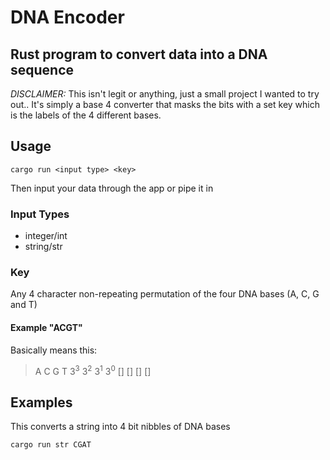 # DNA Encoder
## Rust program to convert data into a DNA sequence

*DISCLAIMER:* This isn't legit or anything, just a small project I wanted to try out..
It's simply a base 4 converter that masks the bits with a set key which is the labels of the 4 different bases.

## Usage
```
cargo run <input type> <key>
```
Then input your data through the app or pipe it in

### Input Types
- integer/int
- string/str

### Key
Any 4 character non-repeating permutation of the four DNA bases (A, C, G and T)

#### Example "ACGT"
Basically means this:

>A  C  G  T
>3<sup>3</sup> 3<sup>2</sup> 3<sup>1</sup> 3<sup>0</sup>
>[] [] [] []

## Examples
This converts a string into 4 bit nibbles of DNA bases
```
cargo run str CGAT
```
